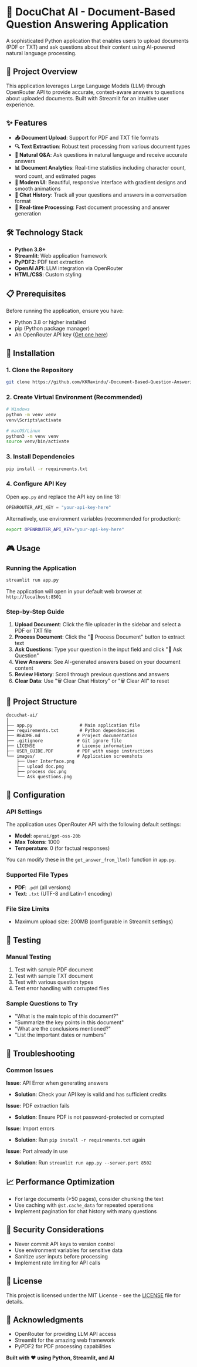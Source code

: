 # 📄 DocuChat AI - Document-Based Question Answering Application

A sophisticated Python application that enables users to upload documents (PDF or TXT) and ask questions about their content using AI-powered natural language processing.

## 🎯 Project Overview

This application leverages Large Language Models (LLM) through OpenRouter API to provide accurate, context-aware answers to questions about uploaded documents. Built with Streamlit for an intuitive user experience.

## ✨ Features

- **📤 Document Upload**: Support for PDF and TXT file formats
- **🔍 Text Extraction**: Robust text processing from various document types
- **💬 Natural Q&A**: Ask questions in natural language and receive accurate answers
- **📊 Document Analytics**: Real-time statistics including character count, word count, and estimated pages
- **🎨 Modern UI**: Beautiful, responsive interface with gradient designs and smooth animations
- **💾 Chat History**: Track all your questions and answers in a conversation format
- **🔄 Real-time Processing**: Fast document processing and answer generation

## 🛠️ Technology Stack

- **Python 3.8+**
- **Streamlit**: Web application framework
- **PyPDF2**: PDF text extraction
- **OpenAI API**: LLM integration via OpenRouter
- **HTML/CSS**: Custom styling

## 📋 Prerequisites

Before running the application, ensure you have:

- Python 3.8 or higher installed
- pip (Python package manager)
- An OpenRouter API key ([Get one here](https://openrouter.ai/))

## 🚀 Installation

### 1. Clone the Repository

```bash
git clone https://github.com/KKRavindu/-Document-Based-Question-Answering-Application
```

### 2. Create Virtual Environment (Recommended)

```bash
# Windows
python -m venv venv
venv\Scripts\activate

# macOS/Linux
python3 -m venv venv
source venv/bin/activate
```

### 3. Install Dependencies

```bash
pip install -r requirements.txt
```

### 4. Configure API Key

Open `app.py` and replace the API key on line 18:

```python
OPENROUTER_API_KEY = "your-api-key-here"
```

Alternatively, use environment variables (recommended for production):

```bash
export OPENROUTER_API_KEY="your-api-key-here"
```

## 🎮 Usage

### Running the Application

```bash
streamlit run app.py
```

The application will open in your default web browser at `http://localhost:8501`

### Step-by-Step Guide

1. **Upload Document**: Click the file uploader in the sidebar and select a PDF or TXT file
2. **Process Document**: Click the "🚀 Process Document" button to extract text
3. **Ask Questions**: Type your question in the input field and click "🚀 Ask Question"
4. **View Answers**: See AI-generated answers based on your document content
5. **Review History**: Scroll through previous questions and answers
6. **Clear Data**: Use "🗑️ Clear Chat History" or "🗑️ Clear All" to reset

## 📁 Project Structure

```
docuchat-ai/
│
├── app.py                  # Main application file
├── requirements.txt        # Python dependencies
├── README.md              # Project documentation
├── .gitignore             # Git ignore file
├── LICENSE                # License information
├── USER_GUIDE.PDF         # PDF with usage instructions
└── images/                # Application screenshots
    ├── User Interface.png
    ├── upload doc.png
    ├── process doc.png
    └── Ask questions.png
```

## 🔧 Configuration

### API Settings

The application uses OpenRouter API with the following default settings:

- **Model**: `openai/gpt-oss-20b`
- **Max Tokens**: 1000
- **Temperature**: 0 (for factual responses)

You can modify these in the `get_answer_from_llm()` function in `app.py`.

### Supported File Types

- **PDF**: `.pdf` (all versions)
- **Text**: `.txt` (UTF-8 and Latin-1 encoding)

### File Size Limits

- Maximum upload size: 200MB (configurable in Streamlit settings)

## 🧪 Testing

### Manual Testing

1. Test with sample PDF document
2. Test with sample TXT document
3. Test with various question types
4. Test error handling with corrupted files

### Sample Questions to Try

- "What is the main topic of this document?"
- "Summarize the key points in this document"
- "What are the conclusions mentioned?"
- "List the important dates or numbers"

## 🐛 Troubleshooting

### Common Issues

**Issue**: API Error when generating answers
- **Solution**: Check your API key is valid and has sufficient credits

**Issue**: PDF extraction fails
- **Solution**: Ensure PDF is not password-protected or corrupted

**Issue**: Import errors
- **Solution**: Run `pip install -r requirements.txt` again

**Issue**: Port already in use
- **Solution**: Run `streamlit run app.py --server.port 8502`

## 📈 Performance Optimization

- For large documents (>50 pages), consider chunking the text
- Use caching with `@st.cache_data` for repeated operations
- Implement pagination for chat history with many questions

## 🔐 Security Considerations

- Never commit API keys to version control
- Use environment variables for sensitive data
- Sanitize user inputs before processing
- Implement rate limiting for API calls

## 📝 License

This project is licensed under the MIT License - see the [LICENSE](LICENSE) file for details.

## 🙏 Acknowledgments

- OpenRouter for providing LLM API access
- Streamlit for the amazing web framework
- PyPDF2 for PDF processing capabilities

**Built with ❤️ using Python, Streamlit, and AI**
